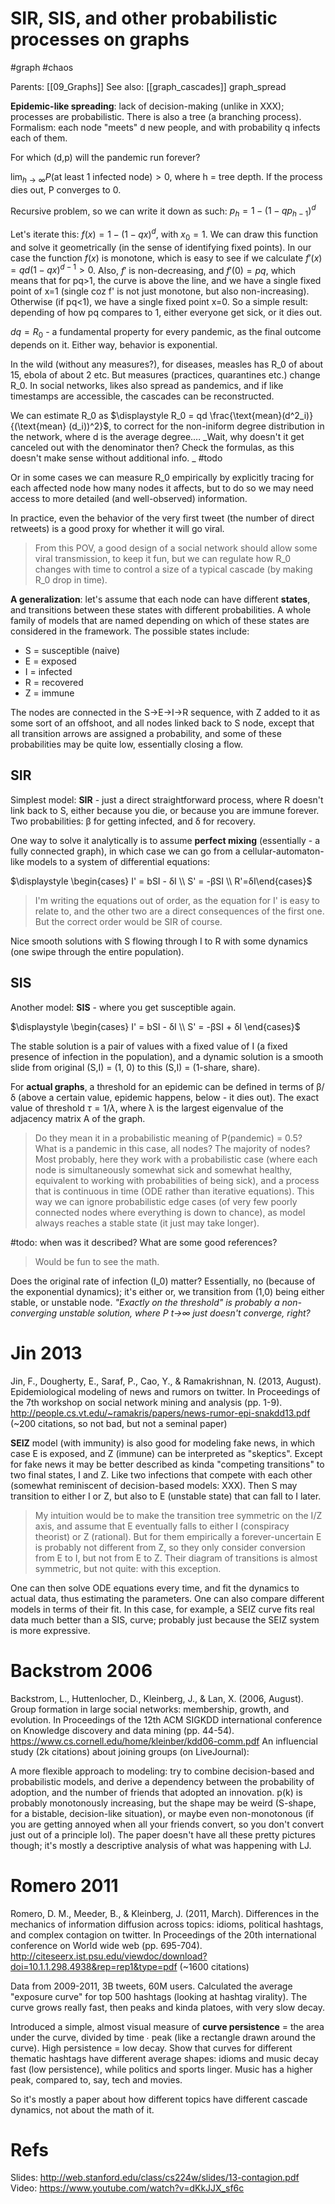 # SIR, SIS, and other probabilistic processes on graphs

#graph #chaos

Parents: [[09_Graphs]]
See also: [[graph_cascades]] graph_spread

**Epidemic-like spreading**: lack of decision-making (unlike in XXX); processes are probabilistic. There is also a tree (a branching process). Formalism: each node "meets" d new people, and with probability q infects each of them.

For which (d,p) will the pandemic run forever? 

$\displaystyle \lim_{h→∞} P(\text{at least 1 infected node}) >0$, where h = tree depth. If the process dies out, P converges to 0.

Recursive problem, so we can write it down as such: $p_h = 1-(1-qp_{h-1})^d$

Let's iterate this: $f(x) = 1-(1-qx)^d$, with $x_0 = 1$. We can draw this function and solve it geometrically (in the sense of identifying fixed points). In our case the function $f(x)$ is monotone, which is easy to see if we calculate $f'(x) = qd(1-qx)^{d-1}>0$. Also, $f'$ is non-decreasing, and $f'(0)=pq$, which means that for pq>1, the curve is above the line, and we have a single fixed point of x=1 (single coz f' is not just monotone, but also non-increasing). Otherwise (if pq<1), we have a single fixed point x=0. So a simple result: depending of how pq compares to 1, either everyone get sick, or it dies out.

$dq=R_0$ - a fundamental property for every pandemic, as the final outcome depends on it. Either way, behavior is exponential.

In the wild (without any measures?), for diseases, measles has R_0 of about 15, ebola of about 2 etc. But measures (practices, quarantines etc.) change R_0. In social networks, likes also spread as pandemics, and if like timestamps are accessible, the cascades can be reconstructed.

We can estimate R_0 as $\displaystyle R_0 = qd \frac{\text{mean}(d^2_i)}{(\text{mean} (d_i))^2}$, to correct for the non-iniform degree distribution in the network, where d is the average degree.… _Wait, why doesn't it get canceled out with the denominator then? Check the formulas, as this doesn't make sense without additional info. _ #todo

Or in some cases we can measure R_0 empirically by explicitly tracing for each affected node how many nodes it affects, but to do so we may need access to more detailed (and well-observed) information.

In practice, even the behavior of the very first tweet (the number of direct retweets) is a good proxy for whether it will go viral.

> From this POV, a good design of a social network should allow some viral transmission, to keep it fun, but we can regulate how R_0 changes with time to control a size of a typical cascade (by making R_0 drop in time).

**A generalization**: let's assume that each node can have different **states**, and transitions between these states with different probabilities. A whole family of models that are named depending on which of these states are considered in the framework. The possible states include:
* S = susceptible (naive)
* E = exposed
* I = infected
* R = recovered
* Z = immune

The nodes are connected in the S→E→I→R sequence, with Z added to it as some sort of an offshoot, and all nodes linked back to S node, except that all transition arrows are assigned a probability, and some of these probabilities may be quite low, essentially closing a flow.

## SIR

Simplest model: **SIR** - just a direct straightforward process, where R doesn't link back to S, either because you die, or because you are immune forever. Two probabilities: β for getting infected, and δ for recovery.

One way to solve it analytically is to assume **perfect mixing** (essentially - a fully connected graph), in which case we can go from a cellular-automaton-like models to a system of differential equations:

$\displaystyle \begin{cases} I' = bSI - δI \\ S' = -βSI \\ R'=δI\end{cases}$

> I'm writing the equations out of order, as the equation for I' is easy to relate to, and the other two are a direct consequences of the first one. But the correct order would be SIR of course.

Nice smooth solutions with S flowing through I to R with some dynamics (one swipe through the entire population).

## SIS

Another model: **SIS** - where you get susceptible again.

$\displaystyle \begin{cases} I' = bSI - δI \\ S' = -βSI + δI \end{cases}$

The stable solution is a pair of values with a fixed value of I (a fixed presence of infection in the population), and a dynamic solution is a smooth slide from original (S,I) = (1, 0) to this (S,I) = (1-share, share).

For **actual graphs**, a threshold for an epidemic can be defined in terms of β/δ (above a certain value, epidemic happens, below - it dies out). The exact value of threshold $τ = 1/λ$, where λ is the largest eigenvalue of the adjacency matrix A of the graph.

> Do they mean it in a probabilistic meaning of P(pandemic) = 0.5? What is a pandemic in this case, all nodes? The majority of nodes? Most probably, here they work with a probabilistic case (where each node is simultaneously somewhat sick and somewhat healthy, equivalent to working with probabilities of being sick), and a process that is continuous in time (ODE rather than iterative equations). This way we can ignore probabilistic edge cases (of very few poorly connected nodes where everything is down to chance), as model always reaches a stable state (it just may take longer).

#todo: when was it described? What are some good references?

> Would be fun to see the math.

Does the original rate of infection (I_0) matter? Essentially, no (because of the exponential dynamics); it's either or, we transition from (1,0) being either stable, or unstable node. _"Exactly on the threshold" is probably a non-converging unstable solution, where P t→∞ just doesn't converge, right?_

# Jin 2013

Jin, F., Dougherty, E., Saraf, P., Cao, Y., & Ramakrishnan, N. (2013, August). Epidemiological modeling of news and rumors on twitter. In Proceedings of the 7th workshop on social network mining and analysis (pp. 1-9).
http://people.cs.vt.edu/~ramakris/papers/news-rumor-epi-snakdd13.pdf
(~200 citations, so not bad, but not a seminal paper)

**SEIZ** model (with immunity) is also good for modeling fake news, in which case E is exposed, and Z (immune) can be interpreted as "skeptics". Except for fake news it may be better described as kinda "competing transitions" to two final states, I and Z. Like two infections that compete with each other (somewhat reminiscent of decision-based models: XXX). Then S may transition to either I or Z, but also to E (unstable state) that can fall to I later.

> My intuition would be to make the transition tree symmetric on the I/Z axis, and assume that E eventually falls to either I (conspiracy theorist) or Z (rational). But for them empirically a forever-uncertain E is probably not different from Z, so they only consider conversion from E to I, but not from E to Z. Their diagram of transitions is almost symmetric, but not quite: with this exception.

One can then solve ODE equations every time, and fit the dynamics to actual data, thus estimating the parameters. One can also compare different models in terms of their fit. In this case, for example, a SEIZ curve fits real data much better than a SIS, curve; probably just because the SEIZ system is more expressive.

# Backstrom 2006

Backstrom, L., Huttenlocher, D., Kleinberg, J., & Lan, X. (2006, August). Group formation in large social networks: membership, growth, and evolution. In Proceedings of the 12th ACM SIGKDD international conference on Knowledge discovery and data mining (pp. 44-54).
https://www.cs.cornell.edu/home/kleinber/kdd06-comm.pdf
An influencial study (2k citations) about joining groups (on LiveJournal):

A more flexible approach to modeling: try to combine decision-based and probabilistic models, and derive a dependency between the probability of adoption, and the number of friends that adopted an innovation. p(k) is probably monotonously increasing, but the shape may be weird (S-shape, for a bistable, decision-like situation), or maybe even non-monotonous (if you are getting annoyed when all your friends convert, so you don't convert just out of a principle lol). The paper doesn't have all these pretty pictures though; it's mostly a descriptive analysis of what was happening with LJ.

# Romero 2011

Romero, D. M., Meeder, B., & Kleinberg, J. (2011, March). Differences in the mechanics of information diffusion across topics: idioms, political hashtags, and complex contagion on twitter. In Proceedings of the 20th international conference on World wide web (pp. 695-704).
http://citeseerx.ist.psu.edu/viewdoc/download?doi=10.1.1.298.4938&rep=rep1&type=pdf
(~1600 citations)

Data from 2009-2011, 3B tweets, 60M users. Calculated the average "exposure curve" for top 500 hashtags (looking at hashtag virality). The curve grows really fast, then peaks and kinda platoes, with very slow decay.

Introduced a simple, almost visual measure of **curve persistence** = the area under the curve, divided by time ∙ peak (like a rectangle drawn around the curve). High persistence = low decay. Show that curves for different thematic hashtags have different average shapes: idioms and music decay fast (low persistence), while politics and sports linger. Music has a higher peak, compared to, say, tech and movies.

So it's mostly a paper about how different topics have different cascade dynamics, not about the math of it.

# Refs

Slides:
http://web.stanford.edu/class/cs224w/slides/13-contagion.pdf
Video:
https://www.youtube.com/watch?v=dKkJJX_sf6c